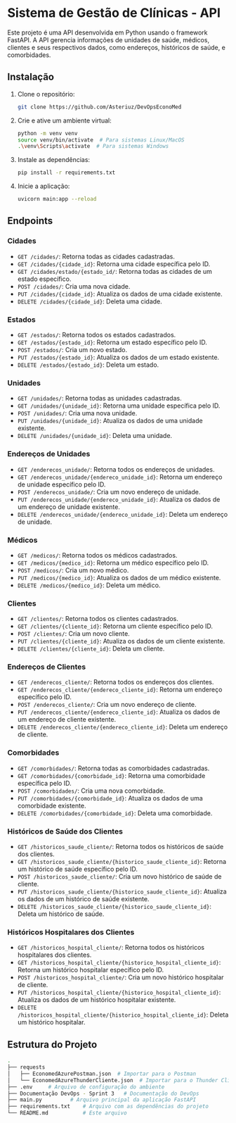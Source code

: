 # Sistema de Gestão de Clínicas - API

Este projeto é uma API desenvolvida em Python usando o framework FastAPI. A API gerencia informações de unidades de saúde, médicos, clientes e seus respectivos dados, como endereços, históricos de saúde, e comorbidades.

## Instalação

1. Clone o repositório:

   ```bash
   git clone https://github.com/Asteriuz/DevOpsEconoMed
   ```

2. Crie e ative um ambiente virtual:

   ```bash
   python -m venv venv
   source venv/bin/activate  # Para sistemas Linux/MacOS
   .\venv\Scripts\activate  # Para sistemas Windows
   ```

3. Instale as dependências:

   ```bash
   pip install -r requirements.txt
   ```

4. Inicie a aplicação:
   ```bash
   uvicorn main:app --reload
   ```

## Endpoints

### Cidades

- `GET /cidades/`: Retorna todas as cidades cadastradas.
- `GET /cidades/{cidade_id}`: Retorna uma cidade específica pelo ID.
- `GET /cidades/estado/{estado_id/`: Retorna todas as cidades de um estado específico.
- `POST /cidades/`: Cria uma nova cidade.
- `PUT /cidades/{cidade_id}`: Atualiza os dados de uma cidade existente.
- `DELETE /cidades/{cidade_id}`: Deleta uma cidade.

### Estados

- `GET /estados/`: Retorna todos os estados cadastrados.
- `GET /estados/{estado_id}`: Retorna um estado específico pelo ID.
- `POST /estados/`: Cria um novo estado.
- `PUT /estados/{estado_id}`: Atualiza os dados de um estado existente.
- `DELETE /estados/{estado_id}`: Deleta um estado.

### Unidades

- `GET /unidades/`: Retorna todas as unidades cadastradas.
- `GET /unidades/{unidade_id}`: Retorna uma unidade específica pelo ID.
- `POST /unidades/`: Cria uma nova unidade.
- `PUT /unidades/{unidade_id}`: Atualiza os dados de uma unidade existente.
- `DELETE /unidades/{unidade_id}`: Deleta uma unidade.

### Endereços de Unidades

- `GET /enderecos_unidade/`: Retorna todos os endereços de unidades.
- `GET /enderecos_unidade/{endereco_unidade_id}`: Retorna um endereço de unidade específico pelo ID.
- `POST /enderecos_unidade/`: Cria um novo endereço de unidade.
- `PUT /enderecos_unidade/{endereco_unidade_id}`: Atualiza os dados de um endereço de unidade existente.
- `DELETE /enderecos_unidade/{endereco_unidade_id}`: Deleta um endereço de unidade.

### Médicos

- `GET /medicos/`: Retorna todos os médicos cadastrados.
- `GET /medicos/{medico_id}`: Retorna um médico específico pelo ID.
- `POST /medicos/`: Cria um novo médico.
- `PUT /medicos/{medico_id}`: Atualiza os dados de um médico existente.
- `DELETE /medicos/{medico_id}`: Deleta um médico.

### Clientes

- `GET /clientes/`: Retorna todos os clientes cadastrados.
- `GET /clientes/{cliente_id}`: Retorna um cliente específico pelo ID.
- `POST /clientes/`: Cria um novo cliente.
- `PUT /clientes/{cliente_id}`: Atualiza os dados de um cliente existente.
- `DELETE /clientes/{cliente_id}`: Deleta um cliente.

### Endereços de Clientes

- `GET /enderecos_cliente/`: Retorna todos os endereços dos clientes.
- `GET /enderecos_cliente/{endereco_cliente_id}`: Retorna um endereço específico pelo ID.
- `POST /enderecos_cliente/`: Cria um novo endereço de cliente.
- `PUT /enderecos_cliente/{endereco_cliente_id}`: Atualiza os dados de um endereço de cliente existente.
- `DELETE /enderecos_cliente/{endereco_cliente_id}`: Deleta um endereço de cliente.

### Comorbidades

- `GET /comorbidades/`: Retorna todas as comorbidades cadastradas.
- `GET /comorbidades/{comorbidade_id}`: Retorna uma comorbidade específica pelo ID.
- `POST /comorbidades/`: Cria uma nova comorbidade.
- `PUT /comorbidades/{comorbidade_id}`: Atualiza os dados de uma comorbidade existente.
- `DELETE /comorbidades/{comorbidade_id}`: Deleta uma comorbidade.

### Históricos de Saúde dos Clientes

- `GET /historicos_saude_cliente/`: Retorna todos os históricos de saúde dos clientes.
- `GET /historicos_saude_cliente/{historico_saude_cliente_id}`: Retorna um histórico de saúde específico pelo ID.
- `POST /historicos_saude_cliente/`: Cria um novo histórico de saúde de cliente.
- `PUT /historicos_saude_cliente/{historico_saude_cliente_id}`: Atualiza os dados de um histórico de saúde existente.
- `DELETE /historicos_saude_cliente/{historico_saude_cliente_id}`: Deleta um histórico de saúde.

### Históricos Hospitalares dos Clientes

- `GET /historicos_hospital_cliente/`: Retorna todos os históricos hospitalares dos clientes.
- `GET /historicos_hospital_cliente/{historico_hospital_cliente_id}`: Retorna um histórico hospitalar específico pelo ID.
- `POST /historicos_hospital_cliente/`: Cria um novo histórico hospitalar de cliente.
- `PUT /historicos_hospital_cliente/{historico_hospital_cliente_id}`: Atualiza os dados de um histórico hospitalar existente.
- `DELETE /historicos_hospital_cliente/{historico_hospital_cliente_id}`: Deleta um histórico hospitalar.

## Estrutura do Projeto

```bash
.
├── requests
│   ├── EconomedAzurePostman.json  # Importar para o Postman
│   └── EconomedAzureThunderCliente.json  # Importar para o Thunder Client
├── .env     # Arquivo de configuração do ambiente
├── Documentação DevOps - Sprint 3   # Documentação do DevOps
├── main.py         # Arquivo principal da aplicação FastAPI
├── requirements.txt    # Arquivo com as dependências do projeto
└── README.md           # Este arquivo
```
